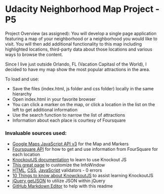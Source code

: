 # Udacity Neighborhood Map Project - P5

Project Overview (as assigned): You will develop a single page application featuring a map of your neighborhood or a neighborhood you would like to visit. 
You will then add additional functionality to this map including highlighted locations, third-party data about those locations and various ways to browse the content.

Since I live just outside Orlando, FL (Vacation Capitasl of the World), I decided to have my map show the most popular attractions in the area.

To load and use:

 * Save the files (index.html, js folder and css folder) locally in the same hierarchy
 * Open index.html in your favorite browser
 * You can click a marker on the map, or click a location in the list on the left to get additional information
 * Use the search function to narrow the list of attractions
 * Information about each place is courtesy of Foursquare

### Invaluable sources used:

 * [Google Maps JavaScript API v3](https://developers.google.com/maps/documentation/javascript/tutorial) for the Map and Markers
 * [Foursquare API](https://developer.foursquare.com/docs/venues/venues) for how to get and use information from FourSquare for each location
 * [KnockoutJS documentation](http://knockoutjs.com/documentation/introduction.html) to learn to use Knockout JS
 * [This great page](http://en.marnoto.com/2014/09/5-formas-de-personalizar-infowindow.html) to customize the InfoWindow
 * [HTML](https://validator.w3.org/), [CSS](http://csslint.net/), [JavaScript](http://jshint.com/) validators - 0 errors
 * [10 Things to know about KnowckoutJS](http://www.knockmeout.net/2011/06/10-things-to-know-about-knockoutjs-on.html) to assist learning KnockoutJS
 * [jQuery getJSON](http://api.jquery.com/jquery.getjson/) to utilize JSON within jQuery
 * [GitHub Markdown Editor](http://jbt.github.io/markdown-editor/) to help with this readme